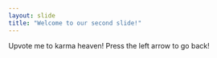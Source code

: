 ```yaml
---
layout: slide
title: "Welcome to our second slide!"
---
```

Upvote me to karma heaven!
Press the left arrow to go back!
